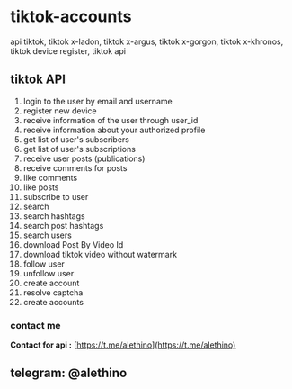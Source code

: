# tiktok-accounts
api tiktok, tiktok x-ladon, tiktok x-argus, tiktok x-gorgon, tiktok x-khronos, tiktok device register, tiktok api


## tiktok API
1. login to the user by email and username
2. register new device
3. receive information of the user through user_id
4. receive information about your authorized profile
5. get list of user's subscribers
6. get list of user's subscriptions
7. receive user posts (publications)
8. receive comments for posts
9. like comments
10. like posts
11. subscribe to user
12. search
13. search hashtags
14. search post hashtags
15. search users
16. download Post By Video Id
17. download tiktok video without watermark
18. follow user
19. unfollow user
20. create account
21. resolve captcha
22. create accounts

### contact me
**Contact for api :** [https://t.me/alethino](https://t.me/alethino)
## telegram: @alethino
